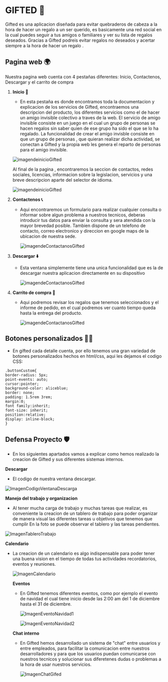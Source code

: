 # GIFTED 🎁
Gifted es una aplicacion diseñada para evitar quebraderos de cabeza a la hora de hacer un regalo a un ser querido, es basicamente una red social 
en la cual puedes seguir a tus amigos o familiares y ver su lista de regalos deseados. Gracias a Gifted podreis evitar regalos no deseados y 
acertar siempre a la hora de hacer un regalo .
## Pagina web 🌍
Nuestra pagina web cuenta con 4 pestañas diferentes: Inicio, Contactenos, Descargar y el carrito de compra
1. **Inicio 🛫**
    * En esta pestaña es donde encontramos toda la documentacion y explicacion de los servicios de Gifted, encontraemos una descripcion
    del producto, los diferentes servicios como el de hacer un amigo invisible colectivo a traves de la web.
    El servicio de amigo invisible consiste en un juego en el cual un grupo de personas se hacen regalos sin saber quien de ese grupo ha sido el
    que se lo ha regalado.
    La funcionalidad de crear el amigo invisble consiste en que un grupo de personas , que quieran realizar dicha actividad, se conectan 
    a Gifted y la propia web les genera el reparto de personas para el amigo invisible.
    
    ![imagendeinicioGifted](https://github.com/IkerFernandez21/gifted/blob/patch-1/Documentacion/GiftedInicio.PNG)
    
    Al final de la pagina , encontraremos la seccion de contactos, redes sociales, licencias, informacion sobre la legislacion, servicios y 
    una breve descripcion aparte del selector de idioma.
    
    ![imagendeinicioGifted](https://github.com/IkerFernandez21/gifted/blob/patch-1/Documentacion/Inicio2Gifted.PNG)
    
    
2. **Contactenos 📞**
    * Aqui encontraremos un formulario para realizar cualquier consulta o informar sobre algun problema a nuestros tecnicos, deberas introducir tus 
      datos para enviar la consulta y sera atendida con la mayor brevedad posible.
      Tambien dispone de un telefono de contacto, correo electronico y direccion en google maps de la ubicacion de nuestra sede.
     
      ![imagendeContactanosGifted]( https://github.com/IkerFernandez21/gifted/blob/patch-1/Documentacion/ContactenosGifted.PNG)
      
      
3. **Descargar ⬇️**
    * Esta ventana simplemente tiene una unica funcionalidad que es la de descargar nuestra aplicacion directamente en su dispositivo
  
       ![imagendeContactanosGifted](https://github.com/IkerFernandez21/gifted/blob/patch-1/Documentacion/DescargaGifted.PNG)
 
4. **Carrito de compra 🛒**
    * Aqui podremos revisar los regalos que tenemos seleccionados y el informe de pedido, en el cual podremos ver cuanto tiempo queda hasta 
      la entrega del producto.
      
      ![imagendeContactanosGifted](https://github.com/IkerFernandez21/gifted/blob/patch-1/Documentacion/CarritoGifted.PNG)
      
      
## Botones personalizados 👨‍💻 

   * En gifted cada detalle cuenta, por ello tenemos una gran variedad de botones personalizados hechos en html/css, aqui les dejamos el codigo CSS:


~~~
.buttonCustom{
border-radius: 5px;
point-events: auto;
cursor:pointer;
background-color: aliceblue;
border: none;
padding: 1.5rem 3rem;
margin:0;
font family:inherit;
font-size: inherit;
position:relative;
display: inline-block;
}
~~~

## Defensa Proyecto 🛡️
* En los siguientes apartados vamos a explicar como hemos realizado la creacion de Gifted y sus diferentes sistemas internos.

**Descargar**
* El codigo de nuestra ventana descargar.

![ImagenCodigoVentanaDescarga](https://github.com/IkerFernandez21/gifted/blob/patch-1/Documentacion/CodigoDescargar.png)

**Manejo del trabajo y organizacion**
* Al tener mucha carga de trabajo y muchas tareas que realizar, es conveniente la creacion de un tablero de trabajo para 
poder organizar de manera visual las diferentes tareas u objetivos que tenemos que cumplir
En la foto se puede observar el tablero y las tareas pendientes.

![ImagenTableroTrabajo](https://github.com/IkerFernandez21/gifted/blob/patch-1/Documentacion/TableroGifted.png)

**Calendario**
* La creacion de un calendario es algo indispensable para poder tener una buena vision en el tiempo de todas tus actividades
  recordatorios, eventos y reuniones.
  
  ![ImagenCalendario](https://github.com/IkerFernandez21/gifted/blob/patch-1/Documentacion/CalendarioGifted.png)
  
  **Eventos**
  * En Gifted tenemos diferentes eventos, como por ejemplo el evento de navidad el cual tiene inicio desde las 2:00 am del 
    1 de diciembre hasta el 31 de diciembre.
    
    ![ImagenEventoNavidad1](https://github.com/IkerFernandez21/gifted/blob/patch-1/Documentacion/EventoNavidad1.png)
    
    ![ImagenEventoNavidad2](https://github.com/IkerFernandez21/gifted/blob/patch-1/Documentacion/EventoNavidad2.png)
   
   
  **Chat interno**
  * En Gifted hemos desarrollado un sistema de "chat" entre usuarios y entre empleados, para facilitar la comunicacion 
    entre nuestros desarrolladores y para que los usuarios puedan comunicarse con nuestros tecnicos y solucionar sus
    diferetenes dudas o problemas a la hora de usar nuestros servicios.
    
    ![ImagenChatGifed]()
  


